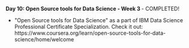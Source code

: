 <p><b>Day 10: Open Source tools for Data Science - Week 3 </b> - COMPLETED!</p>
<ul>
<li>
"Open Source tools for Data Science" as a part of  IBM Data Science Professional Certificate Specialization. Check it out: https://www.coursera.org/learn/open-source-tools-for-data-science/home/welcome
</li>
</ul>
